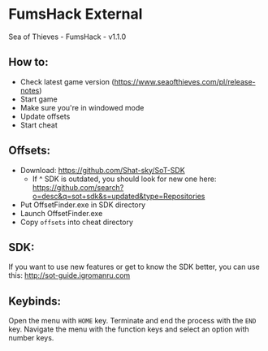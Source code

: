 # FumsHack External
Sea of Thieves - FumsHack - v1.1.0  
  
## How to:
- Check latest game version (https://www.seaofthieves.com/pl/release-notes)
- Start game
- Make sure you're in windowed mode
- Update offsets
- Start cheat

## Offsets:
- Download: https://github.com/Shat-sky/SoT-SDK
  - If ^ SDK is outdated, you should look for new one here: https://github.com/search?o=desc&q=sot+sdk&s=updated&type=Repositories
- Put OffsetFinder.exe in SDK directory
- Launch OffsetFinder.exe
- Copy `offsets` into cheat directory


## SDK:
If you want to use new features or get to know the SDK better, you can use this: http://sot-guide.igromanru.com

## Keybinds:
Open the menu with `HOME` key. Terminate and end the process with the `END` key. Navigate the menu with the function keys and select an option with number keys.
